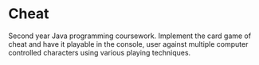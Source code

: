 # Cheat
Second year Java programming coursework. Implement the card game of cheat and have it playable in the console, user against multiple computer controlled characters using various playing techniques.
